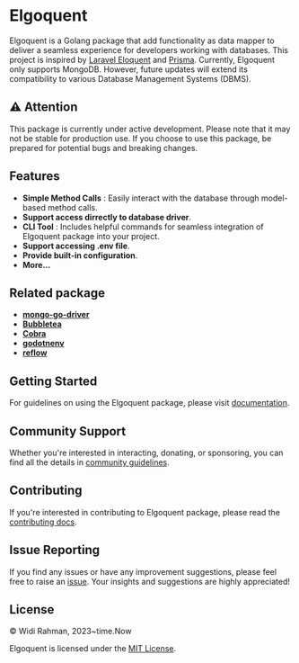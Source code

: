 # Elgoquent

Elgoquent is a Golang package that add functionality as data mapper to deliver a seamless experience for developers working with databases. This project is inspired by [Laravel Eloquent](https://laravel.com/docs/master/eloquent) and [Prisma](https://www.prisma.io/). Currently, Elgoquent only supports MongoDB. However, future updates will extend its compatibility to various Database Management Systems (DBMS).

## ⚠️ **Attention**

This package is currently under active development. Please note that it may not be stable for production use. If you choose to use this package, be prepared for potential bugs and breaking changes.

## Features

- **Simple Method Calls** : Easily interact with the database through model-based method calls.
- **Support access dirrectly to database driver**.
- **CLI Tool** : Includes helpful commands for seamless integration of Elgoquent package into your project.
- **Support accessing .env file**.
- **Provide built-in configuration**.
- **More...**

## Related package

- [**mongo-go-driver**](https://github.com/mongodb/mongo-go-driver)
- [**Bubbletea**](https://github.com/charmbracelet/bubbletea)
- [**Cobra**](https://github.com/spf13/cobra)
- [**godotnenv**](https://github.com/joho/godotenv)
- [**reflow**](https://github.com/muesli/reflow)

## Getting Started

For guidelines on using the Elgoquent package, please visit [documentation](https://github.com/widirahman62/elgoquent/wiki).

## Community Support

Whether you're interested in interacting, donating, or sponsoring, you can find all the details in [community guidelines](https://github.com/widirahman62/elgoquent/discussions).

## Contributing

If you're interested in contributing to Elgoquent package, please read the [contributing docs](https://github.com/widirahman62/elgoquent/wiki/contributing).

## Issue Reporting

If you find any issues or have any improvement suggestions, please feel free to raise an [issue](https://github.com/widirahman62/elgoquent/issues). Your insights and suggestions are highly appreciated!

## License

© Widi Rahman, 2023~time.Now

Elgoquent is licensed under the [MIT License](./LICENSE).
